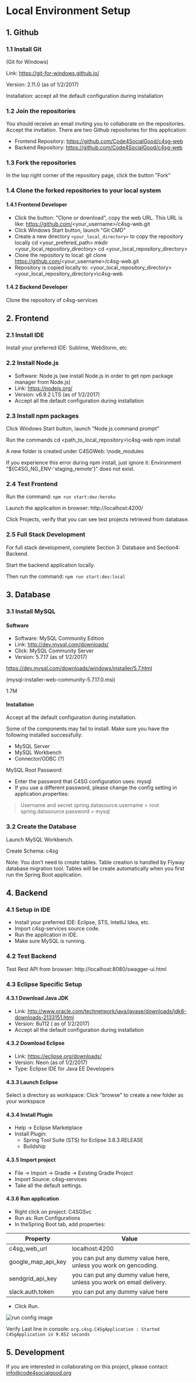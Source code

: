 # Local Environment Setup

## 1. Github

### 1.1 Install Git

(Git for Windows)

Link: https://git-for-windows.github.io/

Version: 2.11.0 (as of 1/2/2017)

Installation: accept all the default configuration during installation

### 1.2 Join the repositories
You should receive an email inviting you to collaborate on the repositories. Accept the invitation. There are two Github repositories for this application:
* Frontend Repository: https://github.com/Code4SocialGood/c4sg-web
* Backend Repository: https://github.com/Code4SocialGood/c4sg-web

### 1.3 Fork the repositories

In the top right corner of the repository page, click the button "Fork"

### 1.4 Clone the forked repositories to your local system

#### 1.4.1 Frontend Developer

* Click the button: "Clone or download", copy the web URL. This URL is like: https://github.com/<your_username>/c4sg-web.git
* Click Windows Start button, launch "Git CMD"
* Create a new directory `<your_local_directory>` to copy the repository locally
    cd <your_prefered_path>
    mkdir <your_local_repository_directory>
    cd <your_local_repository_directory>
* Clone the repository to local: 
    git clone https://github.com/<your_username>/c4sg-web.git
* Repository is copied locally to: 
    <your_local_repository_directory>\<your_local_repository_directory>\c4sg-web

#### 1.4.2 Backend Developer

Clone the repository of c4sg-services


## 2. Frontend

### 2.1 Install IDE

Install your preferred IDE: Sublime, WebStorm, etc

### 2.2 Install Node.js

* Software: Node.js (we install Node.js in order to get npm package manager from Node.js)
* Link: https://nodejs.org/
* Version: v6.9.2 LTS (as of 1/2/2017)
* Accept all the default configuration during installation

### 2.3 Install npm packages

Click Windows Start button, launch "Node.js command prompt"

Run the commands
    cd <path_to_local_repository>\c4sg-web
    npm install

A new folder is created under C4SGWeb: \node_modules

If you experience this error during npm install, just ignore it: 
    Environment "${C4SG_NG_ENV-'staging_remote'}" does not exist.

### 2.4 Test Frontend

Run the command: `npm run start:dev:heroku`

Launch the applicaiton in browser: http://localhost:4200/

Click Projects, verify that you can see test projects retrieved from database.

### 2.5 Full Stack Development

For full stack development, complete Section 3: Database and Section4: Backend.

Start the backend application locally.

Then run the command: `npm run start:dev:local`


## 3. Database

### 3.1 Install MySQL

#### Software

* Software: MySQL Community Edition
* Link: http://dev.mysql.com/downloads/
* Click: 		MySQL Community Server
* Version: 	5.7.17 (as of 1/2/2017)

https://dev.mysql.com/downloads/windows/installer/5.7.html

(mysql-installer-web-community-5.7.17.0.msi)

1.7M

#### Installation

Accept all the default configuration during installation.

Some of the components may fail to install. Make sure you have the following installed successfully: 
* MySQL Server
* MySQL Workbench
* Connector/ODBC (?)

MySQL Root Password:
* Enter the password that C4SG configuration uses: mysql
* If you use a different password, please change the config setting in application.properties:
> Username and secret
> spring.datasource.username = root
> spring.datasource.password = mysql

### 3.2 Create the Database 

Launch MySQL Workbench.

Create Schema: c4sg
	
Note: You don’t need to create tables. Table creation is handled by Flyway database migration tool. Tables will be create automatically when you first run the Spring Boot application.


## 4. Backend

### 4.1 Setup in IDE

* Install your preferred IDE: Eclipse, STS, IntelliJ Idea, etc.
* Import c4sg-services source code.
* Run the application in IDE.
* Make sure MySQL is running.

### 4.2 Test Backend

Test Rest API from  browser: http://localhost:8080/swagger-ui.html

### 4.3 Eclipse Specific Setup

#### 4.3.1 Download Java JDK

* Link: http://www.oracle.com/technetwork/java/javase/downloads/jdk8-downloads-2133151.html
* Version: 8u112 ( as of 1/2/2017)
* Accept all the default configuration during installation

#### 4.3.2 Download Eclipse

* Link: https://eclipse.org/downloads/
* Version: Neon (as of 1/2/2017)
* Type: Eclipse IDE for Java EE Developers

#### 4.3.3 Launch Eclipse

Select a directory as workspace: Click "browse" to create a new folder as your workspace

#### 4.3.4 Install Plugin

* Help -> Eclipse Marketplace
* Install Plugin: 
  * Spring Tool Suite (STS) for Eclipse 3.8.3.RELEASE
  * Buildship

#### 4.3.5 Import project

* File -> Import -> Gradle -> Existing Gradle Project
* Import Source: c4sg-services
* Take all the default settings.

#### 4.3.6 Run application

* Right click on project: C4SGSvc
* Run as: Run Configurations
* In theSpring Boot tab, add properties:

Property | Value
---|---
c4sg_web_url | localhost:4200
google_map_api_key | you can put any dummy value here, unless you work on gencoding.
sendgrid_api_key | you can put any dummy value here, unless you work on email delivery.
slack.auth.token | you can put any dummy value here

* Click Run.

![run config image](_img/setup_run-config.png)

Verify Last line in console: `org.c4sg.C4SgApplication : Started C4SgApplication in 9.852 seconds`


## 5. Development

If you are interested in collaborating on this project, please contact: info@code4socialgood.org
